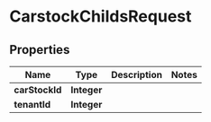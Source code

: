 

# CarstockChildsRequest


## Properties

| Name | Type | Description | Notes |
|------------ | ------------- | ------------- | -------------|
|**carStockId** | **Integer** |  |  |
|**tenantId** | **Integer** |  |  |



